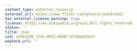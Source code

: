 ```yaml
---
content_type: external-resource
external_url: https://www.flickr.com/photos/joanbrebo/
has_external_license_warning: true
license: https://en.wikipedia.org/wiki/All_rights_reserved
status: ''
title: Joan
uid: a54ba29b-3741-46f2-b0d6-727d0ea01ba7
wayback_url: ''
---
```

